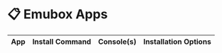 # 📋 Emubox Apps

|App|Install Command|Console(s)|Installation Options|
|---|---------------|----------|--------------------|
